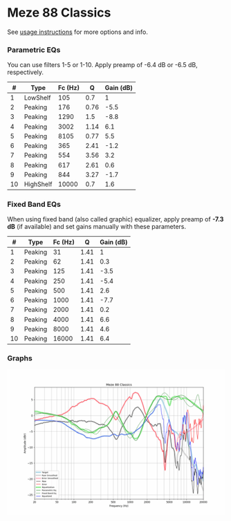 # Meze 88 Classics
See [usage instructions](https://github.com/jaakkopasanen/AutoEq#usage) for more options and info.

### Parametric EQs
You can use filters 1-5 or 1-10. Apply preamp of -6.4 dB or -6.5 dB, respectively.

|   # | Type      |   Fc (Hz) |    Q |   Gain (dB) |
|-----|-----------|-----------|------|-------------|
|   1 | LowShelf  |       105 | 0.7  |         1   |
|   2 | Peaking   |       176 | 0.76 |        -5.5 |
|   3 | Peaking   |      1290 | 1.5  |        -8.8 |
|   4 | Peaking   |      3002 | 1.14 |         6.1 |
|   5 | Peaking   |      8105 | 0.77 |         5.5 |
|   6 | Peaking   |       365 | 2.41 |        -1.2 |
|   7 | Peaking   |       554 | 3.56 |         3.2 |
|   8 | Peaking   |       617 | 2.61 |         0.6 |
|   9 | Peaking   |       844 | 3.27 |        -1.7 |
|  10 | HighShelf |     10000 | 0.7  |         1.6 |

### Fixed Band EQs
When using fixed band (also called graphic) equalizer, apply preamp of **-7.3 dB** (if available) and set gains manually with these parameters.

|   # | Type    |   Fc (Hz) |    Q |   Gain (dB) |
|-----|---------|-----------|------|-------------|
|   1 | Peaking |        31 | 1.41 |         1   |
|   2 | Peaking |        62 | 1.41 |         0.3 |
|   3 | Peaking |       125 | 1.41 |        -3.5 |
|   4 | Peaking |       250 | 1.41 |        -5.4 |
|   5 | Peaking |       500 | 1.41 |         2.6 |
|   6 | Peaking |      1000 | 1.41 |        -7.7 |
|   7 | Peaking |      2000 | 1.41 |         0.2 |
|   8 | Peaking |      4000 | 1.41 |         6.6 |
|   9 | Peaking |      8000 | 1.41 |         4.6 |
|  10 | Peaking |     16000 | 1.41 |         6.4 |

### Graphs
![](./Meze%2088%20Classics.png)
